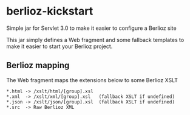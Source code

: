 # berlioz-kickstart
Simple jar for Servlet 3.0 to make it easier to configure a Berlioz site

This jar simply defines a Web fragment and some fallback templates to make it easier
to start your Berlioz project.

## Berlioz mapping

The Web fragment maps the extensions below to some Berlioz XSLT

    *.html -> /xslt/html/[group].xsl
    *.xml  -> /xslt/xml/[group].xsl   (fallback XSLT if undefined)
    *.json -> /xslt/json/[group].xsl  (fallback XSLT if undefined)
    *.src  -> Raw Berlioz XML
